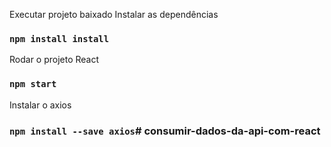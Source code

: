 Executar projeto baixado
Instalar as dependências
### `npm install install`

Rodar o projeto React
### `npm start`

Instalar o axios
### `npm install --save axios`# consumir-dados-da-api-com-react
